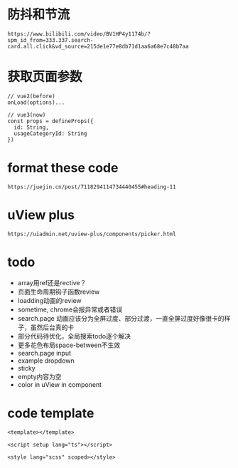 # 防抖和节流

```
https://www.bilibili.com/video/BV1HP4y1174b/?spm_id_from=333.337.search-card.all.click&vd_source=215de1e77e8db71d1aa6a68e7c48b7aa
```

# 获取页面参数

```
// vue2(before)
onLoad(options)...

// vue3(now)
const props = defineProps({
  id: String,
  usageCategoryId: String
})

```

# format these code

```
https://juejin.cn/post/7118294114734440455#heading-11
```

# uView plus

```
https://uiadmin.net/uview-plus/components/picker.html
```

# todo

- array用ref还是rective？
- 页面生命周期钩子函数review
- loadding动画的review
- sometime, chrome会报异常或者错误
- search.page 动画应该分为全屏过度、部分过渡，一直全屏过度好像很卡的样子，虽然后台真的卡
- 部分代码待优化，全局搜索todo逐个解决
- 更多花色布局space-between不生效
- search.page input
- example dropdown
- sticky
- empty内容为空
- color in uView in component

# code template

```
<template></template>

<script setup lang="ts"></script>

<style lang="scss" scoped></style>
```
